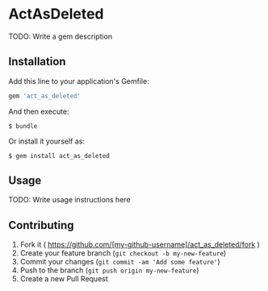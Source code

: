 # ActAsDeleted

TODO: Write a gem description

## Installation

Add this line to your application's Gemfile:

```ruby
gem 'act_as_deleted'
```

And then execute:

    $ bundle

Or install it yourself as:

    $ gem install act_as_deleted

## Usage

TODO: Write usage instructions here

## Contributing

1. Fork it ( https://github.com/[my-github-username]/act_as_deleted/fork )
2. Create your feature branch (`git checkout -b my-new-feature`)
3. Commit your changes (`git commit -am 'Add some feature'`)
4. Push to the branch (`git push origin my-new-feature`)
5. Create a new Pull Request
